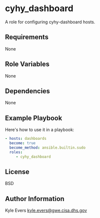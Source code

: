 # cyhy_dashboard #

A role for configuring cyhy-dashboard hosts.

## Requirements ##

None

## Role Variables ##

None

## Dependencies ##

None

## Example Playbook ##

Here's how to use it in a playbook:

```yaml
- hosts: dashboards
  become: true
  become_method: ansible.builtin.sudo
  roles:
     - cyhy_dashboard
```

## License ##

BSD

## Author Information ##

Kyle Evers <kyle.evers@gwe.cisa.dhs.gov>
